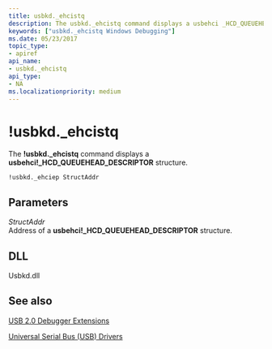 ```yaml
---
title: usbkd._ehcistq
description: The usbkd._ehcistq command displays a usbehci _HCD_QUEUEHEAD_DESCRIPTOR structure.
keywords: ["usbkd._ehcistq Windows Debugging"]
ms.date: 05/23/2017
topic_type:
- apiref
api_name:
- usbkd._ehcistq
api_type:
- NA
ms.localizationpriority: medium
---
```


# !usbkd.\_ehcistq


The **!usbkd.\_ehcistq** command displays a **usbehci!\_HCD\_QUEUEHEAD\_DESCRIPTOR** structure.

```dbgcmd
!usbkd._ehciep StructAddr
```

## <span id="ddk__devobj_dbg"></span><span id="DDK__DEVOBJ_DBG"></span>Parameters


<span id="_______StructAddr______"></span><span id="_______structaddr______"></span><span id="_______STRUCTADDR______"></span> *StructAddr*   
Address of a **usbehci!\_HCD\_QUEUEHEAD\_DESCRIPTOR** structure.

## <span id="DLL"></span><span id="dll"></span>DLL


Usbkd.dll

## <span id="see_also"></span>See also


[USB 2.0 Debugger Extensions](usb-2-0-extensions.md)

[Universal Serial Bus (USB) Drivers](../usbcon/index.md)

 

